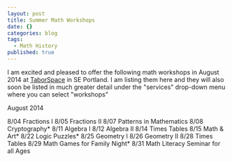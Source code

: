 ```yaml
---
layout: post
title: Summer Math Workshops
date: {}
categories: blog
tags: 
  - Math History
published: true
---
```


I am excited and pleased to offer the following math workshops in August 2014 at [TaborSpace](http://taborspace.org/about/) in SE Portland. I am listing them here and they will also soon be listed in much greater detail under the "services" drop-down menu where you can select "workshops"

August 2014

8/04 Fractions I 
8/05 Fractions II
8/07 Patterns in Mathematics
8/08 Cryptography*
8/11 Algebra I
8/12 Algebra II
8/14 Times Tables
8/15 Math & Art*
8/22 Logic Puzzles*
8/25 Geometry I
8/26 Geometry II
8/28 Times Tables
8/29 Math Games for Family Night*
8/31 Math Literacy Seminar for all Ages



